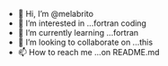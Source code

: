 - 👋 Hi, I’m @melabrito
- 👀 I’m interested in ...fortran coding
- 🌱 I’m currently learning ...fortran
- 💞️ I’m looking to collaborate on ...this
- 📫 How to reach me ...on README.md

<!---
melabrito/melabrito is a ✨ special ✨ repository because its `README.md` (this file) appears on your GitHub profile.
You can click the Preview link to take a look at your changes.
--->
